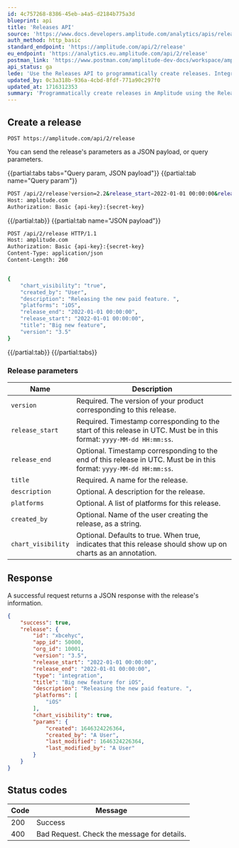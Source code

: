 ```yaml
---
id: 4c757268-8386-45eb-a4a5-d2184b775a3d
blueprint: api
title: 'Releases API'
source: 'https://www.docs.developers.amplitude.com/analytics/apis/releases-api/'
auth_method: http_basic
standard_endpoint: 'https://amplitude.com/api/2/release'
eu_endpoint: 'https://analytics.eu.amplitude.com/api/2/release'
postman_link: 'https://www.postman.com/amplitude-dev-docs/workspace/amplitude-developers/folder/20044411-253ddbdf-e92d-4434-bd99-7743e46e9bbc?action=share&source=copy-link&creator=29131806&ctx=documentation'
api_status: ga
lede: 'Use the Releases API to programmatically create releases. Integrate this API into your deployment workflows so you can document the product changes your team introduces.'
updated_by: 0c3a318b-936a-4cbd-8fdf-771a90c297f0
updated_at: 1716312353
summary: 'Programmatically create releases in Amplitude using the Releases API.'
---
```

## Create a release

`POST https://amplitude.com/api/2/release`

You can send the release's parameters as a JSON payload, or query parameters.

{{partial:tabs tabs="Query param, JSON payload"}}
{{partial:tab name="Query param"}}
```bash
POST /api/2/release?version=2.2&release_start=2022-01-01 00:00:00&release_end=2022-01-01 00:00:00&title=New Feature&description=Releasing the new paid feature. &platforms=iOS&created_by=&chart_visibility=true HTTP/1.1
Host: amplitude.com
Authorization: Basic {api-key}:{secret-key}
```
{{/partial:tab}}
{{partial:tab name="JSON payload"}}
```bash
POST /api/2/release HTTP/1.1
Host: amplitude.com
Authorization: Basic {api-key}:{secret-key}
Content-Type: application/json
Content-Length: 260


{
    "chart_visibility": "true",
    "created_by": "User",
    "description": "Releasing the new paid feature. ",
    "platforms": "iOS",
    "release_end": "2022-01-01 00:00:00",
    "release_start": "2022-01-01 00:00:00",
    "title": "Big new feature",
    "version": "3.5"
}
```
{{/partial:tab}}
{{/partial:tabs}}

### Release parameters

|<div class="big-column">Name</div>|Description|
|----|-------|
|`version`|<span class="required">Required</span>. The version of your product corresponding to this release.|
|`release_start`| <span class="required">Required</span>. Timestamp corresponding to the start of this release in UTC. Must be in this format: `yyyy-MM-dd HH:mm:ss`.|
|`release_end`| <span class="optional">Optional</span>. Timestamp corresponding to the end of this release in UTC. Must be in this format: `yyyy-MM-dd HH:mm:ss`.|
|`title`|<span class="required">Required</span>. A name for the release.|
|`description`|<span class="optional">Optional</span>. A description for the release.|
|`platforms`|<span class="optional">Optional</span>. A list of platforms for this release.|
|`created_by`| <span class="optional">Optional</span>. Name of the user creating the release, as a string.|
|`chart_visibility`| <span class="optional">Optional</span>. Defaults to true. When true, indicates that this release should show up on charts as an annotation.|

## Response

A successful request returns a JSON response with the release's information.

```json
{
    "success": true,
    "release": {
        "id": "xbcehyc",
        "app_id": 50000,
        "org_id": 10001,
        "version": "3.5",
        "release_start": "2022-01-01 00:00:00",
        "release_end": "2022-01-01 00:00:00",
        "type": "integration",
        "title": "Big new feature for iOS",
        "description": "Releasing the new paid feature. ",
        "platforms": [
            "iOS"
        ],
        "chart_visibility": true,
        "params": {
            "created": 1646324226364,
            "created_by": "A User",
            "last_modified": 1646324226364,
            "last_modified_by": "A User"
        }
    }
}
```

## Status codes

|Code|Message|
|----|------|
|200|Success|
|400|Bad Request. Check the message for details.|